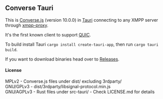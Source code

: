 Converse Tauri
--------------

This is [Converse.js](https://conversejs.org/) (version 10.0.0) in [Tauri](https://tauri.app) connecting to any XMPP
server through [xmpp-proxy](https://github.com/moparisthebest/xmpp-proxy).

It's the first known client to support [QUIC](https://xmpp.org/extensions/xep-0467.html).

To build install Tauri `cargo install create-tauri-app`, then run `cargo tauri build`.

If you want to download binaries head over to [Releases](https://github.com/conversejs/converse-tauri/releases).

####  License
MPLv2      - Converse.js files under dist/ excluding 3rdparty/  
GNU/GPLv3  - dist/3rdparty/libsignal-protocol.min.js  
GNU/AGPLv3 - Rust files under src-tauri/ - Check LICENSE.md for details  
